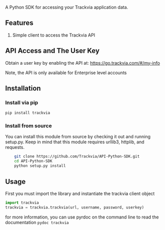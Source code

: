 A Python SDK for accessing your Trackvia application data.

## Features

1. Simple client to access the Trackvia API

## API Access and The User Key

Obtain a user key by enabling the API at: https://go.trackvia.com/#/my-info

Note, the API is only available for Enterprise level accounts

## Installation

### Install via pip
```bash
pip install trackvia
```

### Install from source
You can install this module from source by checking it out and running setup.py. Keep in mind that this module requires urllib3, httplib, and requests.
```bash
    git clone https://github.com/Trackvia/API-Python-SDK.git
    cd API-Python-SDK
    python setup.py install
```

## Usage

First you must import the library and instantiate the trackvia client object
```python
import trackvia
trackvia = trackvia.trackvia(url, username, password, userkey)
```

for more information, you can use pyrdoc on the command line to read the documentation `pydoc trackvia`
